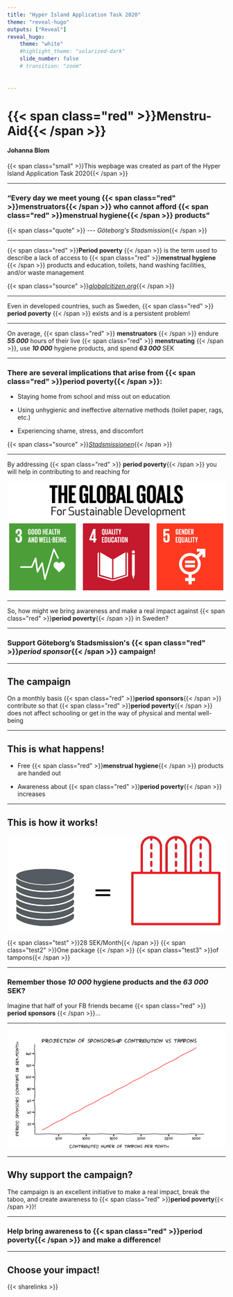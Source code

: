 ```yaml
---
title: "Hyper Island Application Task 2020"
theme: "reveal-hugo"
outputs: ["Reveal"]
reveal_hugo:
    theme: "white"
    #highlight_theme: "solarized-dark"
    slide_number: false
    # transition: "zoom"


---
```

# {{< span class="red" >}}Menstru-Aid{{< /span >}} 


#### Johanna Blom



{{< span class="small" >}}This  wepbage was created as part of the Hyper Island Application  Task 2020{{< /span >}} 

---

### “Every day we meet young {{< span class="red" >}}**menstruators**{{< /span >}} who cannot afford {{< span class="red" >}}**menstrual hygiene**{{< /span >}} products”

{{< span class="quote" >}} --- _Göteborg's Stadsmission_{{< /span >}}

---

{{< span class="red" >}}**Period poverty** {{< /span >}}  is the term used to describe a lack of access to {{< span class="red" >}}**menstrual hygiene** {{< /span >}} products and education, toilets, hand washing facilities, and/or waste management

{{< span class="source" >}}_[globalcitizen.org](https://www.globalcitizen.org/en/conten/period-poverty-everything-you-need-to-know/)_{{< /span >}} 

---

Even in developed countries, such as Sweden, {{< span class="red" >}} **period poverty** {{< /span >}} exists and is a persistent problem!


---

On average, {{< span class="red" >}} **menstruators** {{< /span >}}  endure _**55 000**_ hours of their live {{< span class="red" >}} **menstruating** {{< /span >}}, use _**10 000**_ hygiene products, and spend _**63 000**_ SEK

---

### There are several implications that arise from {{< span class="red" >}}**period poverty**{{< /span >}}: 

- Staying home from school and miss out on education

- Using unhygienic and ineffective alternative methods (toilet paper, rags, etc.)

- Experiencing shame, stress, and discomfort

{{< span class="source" >}}_[Stadsmissionen](https://mensfadder.se)_{{< /span >}}

---

By addressing {{< span class="red" >}} **period poverty**{{< /span >}} you will help in contributing to and reaching for

![ftwd][1]

---

So, how might we bring awareness and make a real impact against {{< span class="red" >}}**period poverty**{{< /span >}} in Sweden?

---

### Support Göteborg’s Stadsmission's {{< span class="red" >}}_**period sponsor**_{{< /span >}} campaign!

---

## The campaign

On a monthly basis {{< span class="red" >}}**period sponsors**{{< /span >}} contribute so that {{< span class="red" >}}**period poverty**{{< /span >}} does not affect schooling or get in the way of physical and mental well-being

---

## This is what happens!

- Free {{< span class="red" >}}**menstrual hygiene**{{< /span >}} products are handed out

- Awareness about {{< span class="red" >}}**period poverty**{{< /span >}} increases

---

## This is how it works!

![ftwd, align="left", width="500" height="500"][2]

{{< span class="test" >}}28 SEK/Month{{< /span >}} {{< span class="test2" >}}One package {{< /span >}}
{{< span class="test3" >}}of tampons{{< /span >}}  


---

### Remember those _10 000_ hygiene products and the _63 000_ SEK?

Imagine that half of your FB friends became {{< span class="red" >}} **period sponsors** {{< /span >}}...

---

![ftwd][4]

---

## Why support the campaign?

The campaign is an excellent initiative to make a real impact, break the taboo, and create awareness to {{< span class="red" >}}**period poverty**{{< /span >}}!

---

### Help bring awareness to {{< span class="red" >}}**period poverty**{{< /span >}} and make a difference!

---

## Choose your impact!

{{< sharelinks >}}


[1]: /img/HIA/unsmall.png
[2]: /img/HIA/work.png
[3]: /img/HIA/t.png
[4]: /img/HIA/pp.png
[5]: /img/HIA/f.png
[6]: /img/HIA/tamtext.png
[7]: /img/HIA/l.png

[8]: /img/HIA/003.png
[9]: /img/HIA/l.png